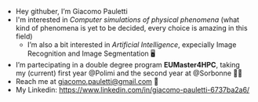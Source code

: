 - Hey githuber, I’m Giacomo Pauletti
- I'm interested in _Computer simulations of physical phenomena_ (what kind of phenomena is yet to be decided, every choice is amazing in this field) 
  - I’m also a bit interested in _Artificial Intelligence_, expecially Image Recognition and Image Segmentation 🖥️
- I’m partecipating in a double degree program **EUMaster4HPC**, taking my (current) first year @Polimi and the second year at @Sorbonne 👨‍🎓️
- Reach me at giacomo.pauletti@gmail.com 🔷️
- My Linkedin: https://www.linkedin.com/in/giacomo-pauletti-6737ba2a6/

